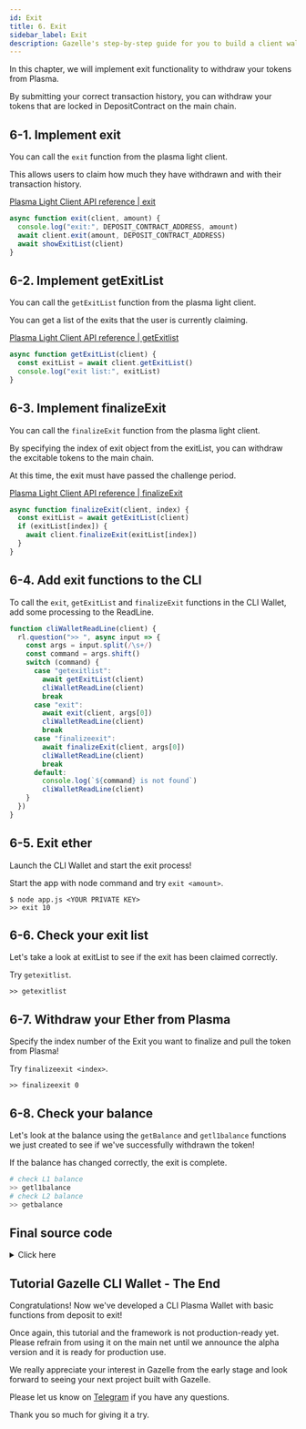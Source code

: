 ```yaml
---
id: Exit
title: 6. Exit
sidebar_label: Exit
description: Gazelle's step-by-step guide for you to build a client wallet to make deposits, transfers, and withdrawals of Ether and ERC20 tokens to/from Plasma chains.
---
```


In this chapter, we will implement exit functionality to withdraw your tokens from Plasma.

By submitting your correct transaction history, you can withdraw your tokens that are locked in DepositContract on the main chain.

## 6-1. Implement exit

You can call the `exit` function from the plasma light client.

This allows users to claim how much they have withdrawn and with their transaction history.

[Plasma Light Client API reference | exit](/docs/api/Plasma_Light_Client#exit)

```javascript
async function exit(client, amount) {
  console.log("exit:", DEPOSIT_CONTRACT_ADDRESS, amount)
  await client.exit(amount, DEPOSIT_CONTRACT_ADDRESS)
  await showExitList(client)
}
```

## 6-2. Implement getExitList

You can call the `getExitList` function from the plasma light client.

You can get a list of the exits that the user is currently claiming.

[Plasma Light Client API reference | getExitlist](/docs/api/Plasma_Light_Client#getexitlist)

```javascript
async function getExitList(client) {
  const exitList = await client.getExitList()
  console.log("exit list:", exitList)
}
```

## 6-3. Implement finalizeExit

You can call the `finalizeExit` function from the plasma light client.

By specifying the index of exit object from the exitList, you can withdraw the excitable tokens to the main chain.

At this time, the exit must have passed the challenge period.

[Plasma Light Client API reference | finalizeExit](/docs/api/Plasma_Light_Client#finalizeexit)

```javascript
async function finalizeExit(client, index) {
  const exitList = await getExitList(client)
  if (exitList[index]) {
    await client.finalizeExit(exitList[index])
  }
}
```

## 6-4. Add exit functions to the CLI

To call the `exit`, `getExitList` and `finalizeExit` functions in the CLI Wallet, add some processing to the ReadLine.

```javascript
function cliWalletReadLine(client) {
  rl.question(">> ", async input => {
    const args = input.split(/\s+/)
    const command = args.shift()
    switch (command) {
      case "getexitlist":
        await getExitList(client)
        cliWalletReadLine(client)
        break
      case "exit":
        await exit(client, args[0])
        cliWalletReadLine(client)
        break
      case "finalizeexit":
        await finalizeExit(client, args[0])
        cliWalletReadLine(client)
        break
      default:
        console.log(`${command} is not found`)
        cliWalletReadLine(client)
    }
  })
}
```

## 6-5. Exit ether

Launch the CLI Wallet and start the exit process!

Start the app with node command and try `exit <amount>`.

```
$ node app.js <YOUR PRIVATE KEY>
>> exit 10
```

## 6-6. Check your exit list

Let's take a look at exitList to see if the exit has been claimed correctly.

Try `getexitlist`.

```
>> getexitlist
```

## 6-7. Withdraw your Ether from Plasma

Specify the index number of the Exit you want to finalize and pull the token from Plasma!

Try `finalizeexit <index>`.

```
>> finalizeexit 0
```

## 6-8. Check your balance

Let's look at the balance using the `getBalance` and `getl1balance` functions we just created to see if we've successfully withdrawn the token!

If the balance has changed correctly, the exit is complete.

```bash
# check L1 balance
>> getl1balance
# check L2 balance
>> getbalance
```

## Final source code

<details>
<summary>Click here</summary>

```javascript
const readline = require("readline")
const ethers = require("ethers")
const leveldown = require("leveldown")
const { Bytes } = require("@cryptoeconomicslab/primitives")
const { LevelKeyValueStore } = require("@cryptoeconomicslab/level-kvs")
const initializeLightClient = require("@cryptoeconomicslab/eth-plasma-light-client")
  .default

// TODO: Please enter your private key when you start the application.
const PRIVATE_KEY = process.argv[2] || ""
if (!PRIVATE_KEY) {
  throw "Please set your private key"
}
const config = require("./config.local.json")
const DEPOSIT_CONTRACT_ADDRESS = config.payoutContracts.DepositContract
const wallet = new ethers.Wallet(
  PRIVATE_KEY,
  new ethers.providers.JsonRpcProvider("http://127.0.0.1:8545")
)

const rl = readline.createInterface({
  input: process.stdin,
  output: process.stdout
})

async function deposit(client, amount) {
  console.log("deposit:", amount)
  await client.deposit(amount, DEPOSIT_CONTRACT_ADDRESS)
}

async function getBalance(client) {
  const balance = await client.getBalance()
  console.log(
    `${client.address}: ${ethers.utils.formatEther(
      balance[0].amount.toString()
    )} ETH`
  )
}

async function getL1Balance(client) {
  const balance = await wallet.getBalance()
  console.log(
    `${client.address}: ${ethers.utils.formatEther(balance.toString())} ETH`
  )
}

async function transfer(client, amount, to) {
  console.log("transfer:", to, amount)
  await client.transfer(amount, DEPOSIT_CONTRACT_ADDRESS, to)
}

async function exit(client, amount) {
  console.log("exit:", DEPOSIT_CONTRACT_ADDRESS, amount)
  await client.exit(amount, DEPOSIT_CONTRACT_ADDRESS)
  await showExitList(client)
}

async function getExitList(client) {
  const exitList = await client.getExitList()
  console.log("exit list:", exitList)
}

async function finalizeExit(client, index) {
  const exitList = await getExitList(client)
  if (exitList[index]) {
    await client.finalizeExit(exitList[index])
  }
}

async function startLightClient() {
  const dbName = wallet.address
  const kvs = new LevelKeyValueStore(
    Bytes.fromString(dbName),
    leveldown(dbName)
  )
  const lightClient = await initializeLightClient({
    wallet,
    kvs,
    config,
    aggregatorEndpoint: "http://127.0.0.1:3000"
  })
  await lightClient.start()
  return lightClient
}

function cliWalletReadLine(client) {
  rl.question(">> ", async input => {
    const args = input.split(/\s+/)
    const command = args.shift()
    switch (command) {
      case "deposit":
        await deposit(client, args[0])
        cliWalletReadLine(client)
        break
      case "getbalance":
        await getBalance(client)
        cliWalletReadLine(client)
        break
      case "getl1balance":
        await getL1Balance(client)
        cliWalletReadLine(client)
        break
      case "transfer":
        await transfer(client, args[0], args[1])
        cliWalletReadLine(client)
        break
      case "getexitlist":
        await getExitList(client)
        cliWalletReadLine(client)
        break
      case "exit":
        await exit(client, args[0])
        cliWalletReadLine(client)
        break
      case "finalizeexit":
        await finalizeExit(client, args[0])
        cliWalletReadLine(client)
        break
      case "quit":
        console.log("Bye.")
        rl.close()
        process.exit()
      default:
        console.log(`${command} is not found`)
        cliWalletReadLine(client)
    }
  })
}

async function main() {
  const client = await startLightClient()
  cliWalletReadLine(client)
}

main()
```

</details>

## Tutorial Gazelle CLI Wallet - The End

Congratulations!
Now we've developed a CLI Plasma Wallet with basic functions from deposit to exit!

Once again, this tutorial and the framework is not production-ready yet. Please refrain from using it on the main net until we announce the alpha version and it is ready for production use.

We really appreciate your interest in Gazelle from the early stage and look forward to seeing your next project built with Gazelle.

Please let us know on [Telegram](https://t.me/cryptoeocnomicslab) if you have any questions.

Thank you so much for giving it a try.
